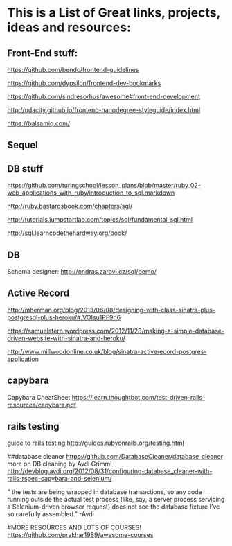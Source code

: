 # This is a List of Great links, projects, ideas and resources:


## Front-End stuff:
https://github.com/bendc/frontend-guidelines

https://github.com/dypsilon/frontend-dev-bookmarks

https://github.com/sindresorhus/awesome#front-end-development

http://udacity.github.io/frontend-nanodegree-styleguide/index.html

https://balsamiq.com/

## Sequel


 

## DB stuff

https://github.com/turingschool/lesson_plans/blob/master/ruby_02-web_applications_with_ruby/introduction_to_sql.markdown

http://ruby.bastardsbook.com/chapters/sql/

http://tutorials.jumpstartlab.com/topics/sql/fundamental_sql.html

http://sql.learncodethehardway.org/book/


## DB

Schema designer: http://ondras.zarovi.cz/sql/demo/

## Active Record

http://mherman.org/blog/2013/06/08/designing-with-class-sinatra-plus-postgresql-plus-heroku/#.VOIsu1PF9h6

https://samuelstern.wordpress.com/2012/11/28/making-a-simple-database-driven-website-with-sinatra-and-heroku/

http://www.millwoodonline.co.uk/blog/sinatra-activerecord-postgres-application



## capybara
Capybara CheatSheet
https://learn.thoughtbot.com/test-driven-rails-resources/capybara.pdf


## rails testing

guide to rails testing
http://guides.rubyonrails.org/testing.html

##database cleaner
https://github.com/DatabaseCleaner/database_cleaner
more on DB cleaning by Avdi Grimm!
http://devblog.avdi.org/2012/08/31/configuring-database_cleaner-with-rails-rspec-capybara-and-selenium/

" the tests are being wrapped in database transactions, so any code running outside the actual test process (like, say, a server process servicing a Selenium-driven browser request) does not see the database fixture I’ve so carefully assembled." -Avdi

#MORE RESOURCES AND LOTS OF COURSES!
https://github.com/prakhar1989/awesome-courses
